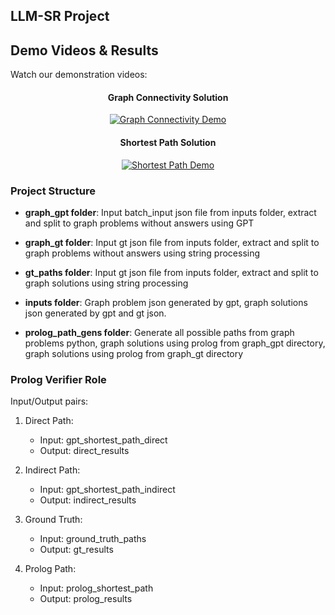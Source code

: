 ## LLM-SR Project

## Demo Videos & Results
Watch our demonstration videos:

<div align="center">

#### Graph Connectivity Solution
[![Graph Connectivity Demo](https://img.youtube.com/vi/EXe5KNC2mXg/maxresdefault.jpg)](https://www.youtube.com/watch?v=EXe5KNC2mXg)

#### Shortest Path Solution
[![Shortest Path Demo](https://img.youtube.com/vi/uK1gLkO-NM4/maxresdefault.jpg)](https://www.youtube.com/watch?v=uK1gLKO-NM4)

</div>

### Project Structure

- **graph_gpt folder**: Input batch_input json file from inputs folder, extract and split to graph problems without answers using GPT

- **graph_gt folder**: Input gt json file from inputs folder, extract and split to graph problems without answers using string processing

- **gt_paths folder**: Input gt json file from inputs folder, extract and split to graph solutions using string processing 

- **inputs folder**: Graph problem json generated by gpt, graph solutions json generated by gpt and gt json.

- **prolog_path_gens folder**: Generate all possible paths from graph problems python, graph solutions using prolog from graph_gpt directory, graph solutions using prolog from graph_gt directory

### Prolog Verifier Role

Input/Output pairs:
1. Direct Path:
   - Input: gpt_shortest_path_direct
   - Output: direct_results

2. Indirect Path:
   - Input: gpt_shortest_path_indirect
   - Output: indirect_results

3. Ground Truth:
   - Input: ground_truth_paths
   - Output: gt_results

4. Prolog Path:
   - Input: prolog_shortest_path
   - Output: prolog_results